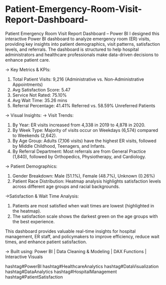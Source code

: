 # Patient-Emergency-Room-Visit-Report-Dashboard-

Patient Emergency Room Visit Report Dashboard – Power BI
I designed this interactive Power BI dashboard to analyze emergency room (ER) visits, providing key insights into patient demographics, visit patterns, satisfaction levels, and referrals. The dashboard is structured to help hospital administrators and healthcare professionals make data-driven decisions to enhance patient care.

-> Key Metrics & KPIs:
1. Total Patient Visits: 9,216 (Administrative vs. Non-Administrative Appointments)
2. Avg Satisfaction Score: 5.47
3. Service Not Rated: 75.10%
4. Avg Wait Time: 35.26 mins
5. Referral Percentage: 41.41% Referred vs. 58.59% Unreferred Patients

-> Visual Insights:
-> Visit Trends:
1. By Year: ER visits increased from 4,338 in 2019 to 4,878 in 2020.
2. By Week Type: Majority of visits occur on Weekdays (6,574) compared to Weekends (2,642).
3. By Age Group: Adults (7,106 visits) have the highest ER visits, followed by Middle Childhood, Teenagers, and Infants.
4. By Referral Department: Most referrals are from General Practice (1,840), followed by Orthopedics, Physiotherapy, and Cardiology.

-> Patient Demographics:
1. Gender Breakdown: Male (51.1%), Female (48.7%), Unknown (0.26%)
2. Patient Race Distribution: Heatmap analysis highlights satisfaction levels across different age groups and racial backgrounds.

->Satisfaction & Wait Time Analysis:
1. Patients are most satisfied when wait times are lowest (highlighted in the heatmap).
2. The satisfaction scale shows the darkest green on the age groups with the best experience.

This dashboard provides valuable real-time insights for hospital management, ER staff, and policymakers to improve efficiency, reduce wait times, and enhance patient satisfaction.

-> Built using: Power BI | Data Cleaning & Modeling | DAX Functions | Interactive Visuals

hashtag#PowerBI hashtag#HealthcareAnalytics hashtag#DataVisualization hashtag#DataAnalytics hashtag#HospitalManagement hashtag#PatientSatisfaction
